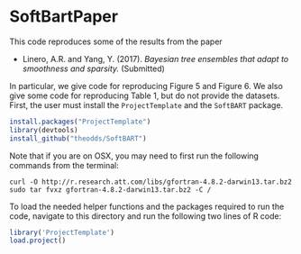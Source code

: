 # SoftBartPaper

This code reproduces some of the results from the paper 

-   Linero, A.R. and Yang, Y. (2017). *Bayesian tree ensembles that adapt to smoothness and sparsity.* (Submitted)

In particular, we give code for reproducing Figure 5 and Figure 6. We also give some code for reproducing Table 1, but do not provide the datasets. First, the user must install the `ProjectTemplate` and the `SoftBART` package. 

```r
install.packages("ProjectTemplate")
library(devtools)
install_github("theodds/SoftBART")
```

Note that if you are on OSX, you may need to first run the following commands from the terminal:

    curl -O http://r.research.att.com/libs/gfortran-4.8.2-darwin13.tar.bz2
    sudo tar fvxz gfortran-4.8.2-darwin13.tar.bz2 -C /

To load the needed helper functions and the packages required to run the code, navigate to this directory and run the following two lines of R code: 

```r
library('ProjectTemplate')
load.project()
```

